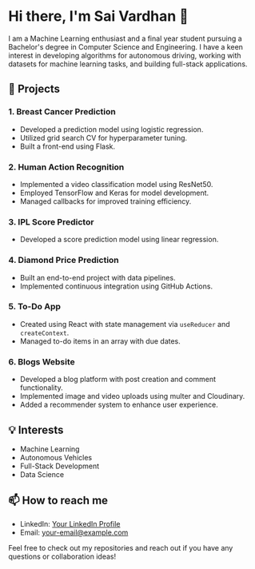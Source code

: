 # Hi there, I'm Sai Vardhan 👋

I am a Machine Learning enthusiast and a final year student pursuing a Bachelor's degree in Computer Science and Engineering. I have a keen interest in developing algorithms for autonomous driving, working with datasets for machine learning tasks, and building full-stack applications.

## 🚀 Projects

### 1. Breast Cancer Prediction
- Developed a prediction model using logistic regression.
- Utilized grid search CV for hyperparameter tuning.
- Built a front-end using Flask.

### 2. Human Action Recognition
- Implemented a video classification model using ResNet50.
- Employed TensorFlow and Keras for model development.
- Managed callbacks for improved training efficiency.

### 3. IPL Score Predictor
- Developed a score prediction model using linear regression.

### 4. Diamond Price Prediction
- Built an end-to-end project with data pipelines.
- Implemented continuous integration using GitHub Actions.

### 5. To-Do App
- Created using React with state management via `useReducer` and `createContext`.
- Managed to-do items in an array with due dates.

### 6. Blogs Website
- Developed a blog platform with post creation and comment functionality.
- Implemented image and video uploads using multer and Cloudinary.
- Added a recommender system to enhance user experience.

## 💡 Interests
- Machine Learning
- Autonomous Vehicles
- Full-Stack Development
- Data Science

## 📫 How to reach me
- LinkedIn: [Your LinkedIn Profile](https://www.linkedin.com/in/your-profile/)
- Email: [your-email@example.com](mailto:your-email@example.com)

Feel free to check out my repositories and reach out if you have any questions or collaboration ideas!


